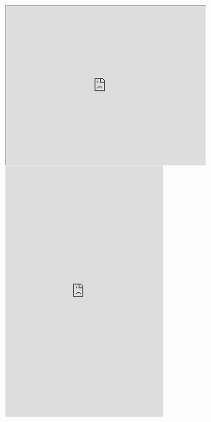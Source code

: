 <iframe style='width: 637px; height: 507px;' src='https://voyant-tools.org/tool/CorpusTerms/?query=justice*&query=justice&query=kingston*&corpus=49f48aa297f23faaecb77e664a9f0650'></iframe>

<iframe src="https://uploads.knightlab.com/storymapjs/9a41b307b4ac7ce95adc10d60d389033/crafting-digital-history-week-3/index.html" frameborder="0" width="100%" height="800"></iframe>
